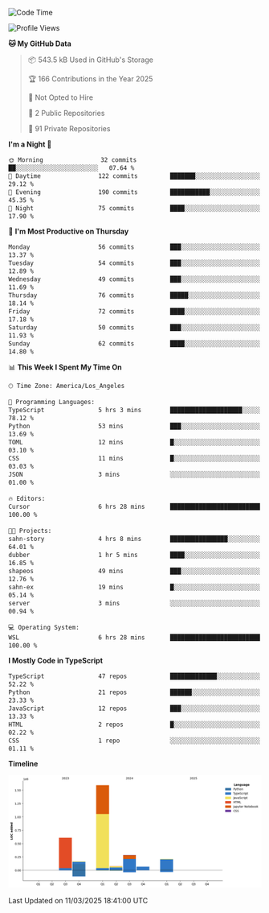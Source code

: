 <!--START_SECTION:waka-->
![Code Time](http://img.shields.io/badge/Code%20Time-37%20hrs%2014%20mins-blue)

![Profile Views](http://img.shields.io/badge/Profile%20Views-0-blue)

**🐱 My GitHub Data** 

> 📦 543.5 kB Used in GitHub's Storage 
 > 
> 🏆 166 Contributions in the Year 2025
 > 
> 🚫 Not Opted to Hire
 > 
> 📜 2 Public Repositories 
 > 
> 🔑 91 Private Repositories 
 > 
**I'm a Night 🦉** 

```text
🌞 Morning                32 commits          ██░░░░░░░░░░░░░░░░░░░░░░░   07.64 % 
🌆 Daytime                122 commits         ███████░░░░░░░░░░░░░░░░░░   29.12 % 
🌃 Evening                190 commits         ███████████░░░░░░░░░░░░░░   45.35 % 
🌙 Night                  75 commits          ████░░░░░░░░░░░░░░░░░░░░░   17.90 % 
```
📅 **I'm Most Productive on Thursday** 

```text
Monday                   56 commits          ███░░░░░░░░░░░░░░░░░░░░░░   13.37 % 
Tuesday                  54 commits          ███░░░░░░░░░░░░░░░░░░░░░░   12.89 % 
Wednesday                49 commits          ███░░░░░░░░░░░░░░░░░░░░░░   11.69 % 
Thursday                 76 commits          █████░░░░░░░░░░░░░░░░░░░░   18.14 % 
Friday                   72 commits          ████░░░░░░░░░░░░░░░░░░░░░   17.18 % 
Saturday                 50 commits          ███░░░░░░░░░░░░░░░░░░░░░░   11.93 % 
Sunday                   62 commits          ████░░░░░░░░░░░░░░░░░░░░░   14.80 % 
```


📊 **This Week I Spent My Time On** 

```text
🕑︎ Time Zone: America/Los_Angeles

💬 Programming Languages: 
TypeScript               5 hrs 3 mins        ████████████████████░░░░░   78.12 % 
Python                   53 mins             ███░░░░░░░░░░░░░░░░░░░░░░   13.69 % 
TOML                     12 mins             █░░░░░░░░░░░░░░░░░░░░░░░░   03.10 % 
CSS                      11 mins             █░░░░░░░░░░░░░░░░░░░░░░░░   03.03 % 
JSON                     3 mins              ░░░░░░░░░░░░░░░░░░░░░░░░░   01.00 % 

🔥 Editors: 
Cursor                   6 hrs 28 mins       █████████████████████████   100.00 % 

🐱‍💻 Projects: 
sahn-story               4 hrs 8 mins        ████████████████░░░░░░░░░   64.01 % 
dubber                   1 hr 5 mins         ████░░░░░░░░░░░░░░░░░░░░░   16.85 % 
shapeos                  49 mins             ███░░░░░░░░░░░░░░░░░░░░░░   12.76 % 
sahn-ex                  19 mins             █░░░░░░░░░░░░░░░░░░░░░░░░   05.14 % 
server                   3 mins              ░░░░░░░░░░░░░░░░░░░░░░░░░   00.94 % 

💻 Operating System: 
WSL                      6 hrs 28 mins       █████████████████████████   100.00 % 
```

**I Mostly Code in TypeScript** 

```text
TypeScript               47 repos            █████████████░░░░░░░░░░░░   52.22 % 
Python                   21 repos            ██████░░░░░░░░░░░░░░░░░░░   23.33 % 
JavaScript               12 repos            ███░░░░░░░░░░░░░░░░░░░░░░   13.33 % 
HTML                     2 repos             █░░░░░░░░░░░░░░░░░░░░░░░░   02.22 % 
CSS                      1 repo              ░░░░░░░░░░░░░░░░░░░░░░░░░   01.11 % 
```



**Timeline**

![Lines of Code chart](https://raw.githubusercontent.com/hassanxelamin/hassanxelamin/main/assets/bar_graph.png)


 Last Updated on 11/03/2025 18:41:00 UTC
<!--END_SECTION:waka-->

<!--
**hassanxelamin/hassanxelamin** is a ✨ _special_ ✨ repository because its `README.md` (this file) appears on your GitHub profile.

Here are some ideas to get you started:

- 🔭 I’m currently working on ...
- 🌱 I’m currently learning ...
- 👯 I’m looking to collaborate on ...
- 🤔 I’m looking for help with ...
- 💬 Ask me about ...
- 📫 How to reach me: ...
- 😄 Pronouns: ...
- ⚡ Fun fact: ...
-->
